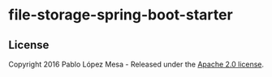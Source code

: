 # file-storage-spring-boot-starter

## License

Copyright 2016 Pablo López Mesa - Released under the [Apache 2.0 license](http://www.apache.org/licenses/LICENSE-2.0.html).
